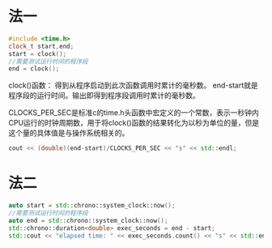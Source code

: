 # 法一
```C++
#include <time.h>
clock_t start,end;
start = clock();
//需要测试运行时间的程序段
end = clock();
```
clock()函数： 得到从程序启动到此次函数调用时累计的毫秒数。 end-start就是程序段的运行时间。输出即得到程序段调用时累计的毫秒数。

CLOCKS_PER_SEC是标准c的time.h头函数中宏定义的一个常数，表示一秒钟内CPU运行的时钟周期数，用于将clock()函数的结果转化为以秒为单位的量，但是这个量的具体值是与操作系统相关的。

```C++
cout << (double)(end-start)/CLOCKS_PER_SEC << "s" << std::endl;
```

# 法二
```C++
auto start = std::chrono::system_clock::now();
//需要测试运行时间的程序段
auto end = std::chrono::system_clock::now();
std::chrono::duration<double> exec_seconds = end - start;
std::cout << "elapsed time: " << exec_seconds.count() << "s" << std::endl;
```
